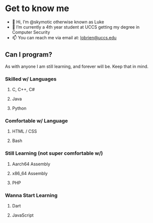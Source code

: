 # Get to know me

- 👋 Hi, I’m @skymotic otherwise known as Luke  
- 🌱 I’m currently a 4th year student at UCCS getting my degree in Computer Security  
- 📫 You can reach me via email at: lobrien@uccs.edu  

## Can I program?

As with anyone I am still learning, and forever will be. Keep that in mind.

### Skilled w/ Languages

1. C, C++, C#

2. Java

3. Python

### Comfortable w/ Language

1. HTML / CSS

2. Bash 

### Still Learning (not super comfortable w/)

1. Aarch64 Assembly

2. x86_64 Assembly

3. PHP

### Wanna Start Learning

1. Dart

2. JavaScript
